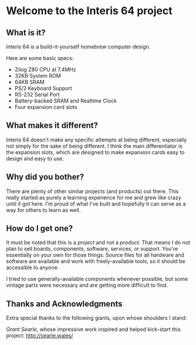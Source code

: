 # Welcome to the Interis 64 project

## What is it?

Interis 64 is a build-it-yourself homebrew computer design.

Here are some basic specs:

- Zilog Z80 CPU at 7.4MHz
- 32KB System ROM
- 64KB SRAM
- PS/2 Keyboard Support
- RS-232 Serial Port
- Battery-backed SRAM and Realtime Clock
- Four expansion card slots



## What makes it different?

Interis 64 doesn't make any specific attempts at being different, especially not simply for the sake of being different. I think the main differentiator is the expansion slots, which are designed to make expansion cards easy to design and easy to use.



## Why did you bother?

There are plenty of other similar projects (and products) out there. This really started as purely a learning experience for me and grew like crazy until it got here. I'm proud of what I've built and hopefully it can serve as a way for others to learn as well.



## How do I get one?

It must be noted that this is a *project* and not a *product*. That means I do not plan to sell boards, components, software, services, or support. You're essentially on your own for those things. Source files for all hardware and software are available and work with freely-available tools, so it should be accessible to anyone.

I tried to use generally-available components whenever possible, but some vintage parts were necessary and are getting more difficult to find.



## Thanks and Acknowledgments

Extra special thanks to the following giants, upon whose shoulders I stand:

*Grant Searle,* whose impressive work inspired and helped kick-start this project: http://searle.wales/
